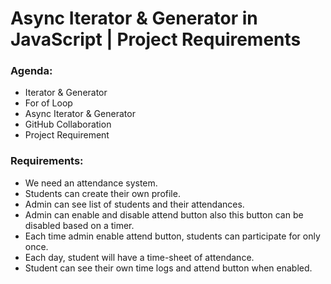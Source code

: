 # Async Iterator & Generator in JavaScript | Project Requirements

### Agenda:
- Iterator & Generator
- For of Loop
- Async Iterator & Generator
- GitHub Collaboration
- Project Requirement

### Requirements:
- We need an attendance system.
- Students can create their own profile.
- Admin can see list of students and their attendances.
- Admin can enable and disable attend button also this button can be disabled based on a timer.
- Each time admin enable attend button, students can participate for only once.
- Each day, student will have a time-sheet of attendance.
- Student can see their own time logs and attend button when enabled.